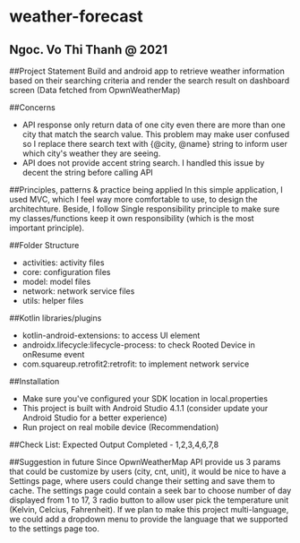 # weather-forecast
## Ngoc. Vo Thi Thanh @ 2021

##Project Statement
Build and android app to retrieve weather information based on their searching criteria and render the search result on dashboard screen (Data fetched from OpwnWeatherMap)

##Concerns
- API response only return data of one city even there are more than one city that match the search value. This problem may make user confused so I replace there search text with 
{@city, @name} string to inform user which city's weather they are seeing.
- API does not provide accent string search. I handled this issue by decent the string before calling API

##Principles, patterns & practice being applied
In this simple application, I used MVC, which I feel way more comfortable to use, to design the architechture.
Beside, I follow Single responsibility principle to make sure my classes/functions keep it own responsibility (which is the most important principle).

##Folder Structure
  - activities: activity files
  - core: configuration files
  - model: model files
  - network: network service files
  - utils: helper files
 
##Kotlin libraries/plugins
  - kotlin-android-extensions: to access UI element 
  - androidx.lifecycle:lifecycle-process: to check Rooted Device in onResume event
  - com.squareup.retrofit2:retrofit: to implement network service
  
 ##Installation
  - Make sure you've configured your SDK location in local.properties
  - This project is built with Android Studio 4.1.1 (consider update your Android Studio for a better experience)
  - Run project on real mobile device (Recommendation)
  
 ##Check List: Expected Output Completed - 1,2,3,4,6,7,8  
 
 ##Suggestion in future
 Since OpwnWeatherMap API provide us 3 params that could be customize by users (city, cnt, unit), it would be nice to have a Settings page, where users could change their
 setting and save them to cache. The settings page could contain a seek bar to choose number of day displayed from 1 to 17, 3 radio button to allow user pick the temperature unit
 (Kelvin, Celcius, Fahrenheit). If we plan to make this project multi-language, we could add a dropdown menu to provide the language that we supported to the settings page too.
